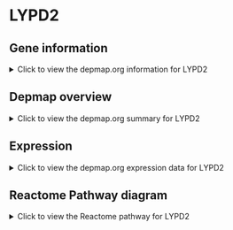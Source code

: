 <h1>LYPD2</h1>

<h2>Gene information</h2>
<details>
  <summary>Click to view the depmap.org information for LYPD2</summary>
  <p><a href="https://depmap.org/portal/gene/LYPD2?tab=about" target="_BLANK">Open page in a new tab...</a></p>
  <iframe src="https://depmap.org/portal/gene/LYPD2?tab=about" style="border:none;width:100%;height:800px"></iframe>
</details>

<h2>Depmap overview</h2>
<details>
  <summary>Click to view the depmap.org summary for LYPD2</summary>
  <p><a href="https://depmap.org/portal/gene/LYPD2?tab=overview" target="_BLANK">Open page in a new tab...</a></p>
  <iframe src="https://depmap.org/portal/gene/LYPD2?tab=overview" style="border:none;width:100%;height:800px"></iframe>
</details>

<h2>Expression</h2>
<details>
  <summary>Click to view the depmap.org expression data for LYPD2</summary>
  <p><a href="https://depmap.org/portal/gene/LYPD2?tab=characterization" target="_BLANK">Open page in a new tab...</a></p>
  <iframe src="https://depmap.org/portal/gene/LYPD2?tab=characterization" style="border:none;width:100%;height:800px"></iframe>
</details>



<h2>Reactome Pathway diagram</h2>
<details>
  <summary>Click to view the Reactome pathway for LYPD2</summary>
  <p><a href="https://reactome.org/PathwayBrowser/#/R-HSA-163125" target="_BLANK">Open page in a new tab...</a></p>
  <p>Post-translational modification: synthesis of GPI-anchored proteins</p>
<iframe src="https://reactome.org/PathwayBrowser/#/R-HSA-163125" style="border:none;width:100%;height:800px"></iframe>
</details>



